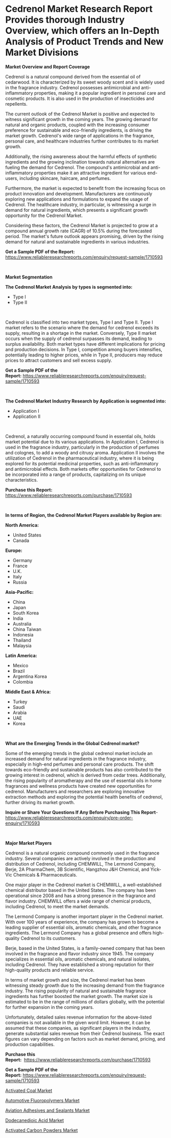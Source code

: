 <p><h1>Cedrenol Market Research Report Provides thorough Industry Overview, which offers an In-Depth Analysis of Product Trends and New Market Divisions</h1></p><p><strong>Market Overview and Report Coverage</strong></p>
<p><p>Cedrenol is a natural compound derived from the essential oil of cedarwood. It is characterized by its sweet woody scent and is widely used in the fragrance industry. Cedrenol possesses antimicrobial and anti-inflammatory properties, making it a popular ingredient in personal care and cosmetic products. It is also used in the production of insecticides and repellents.</p><p>The current outlook of the Cedrenol Market is positive and expected to witness significant growth in the coming years. The growing demand for natural and organic products, coupled with the increasing consumer preference for sustainable and eco-friendly ingredients, is driving the market growth. Cedrenol's wide range of applications in the fragrance, personal care, and healthcare industries further contributes to its market growth.</p><p>Additionally, the rising awareness about the harmful effects of synthetic ingredients and the growing inclination towards natural alternatives are fueling the demand for Cedrenol. The compound's antimicrobial and anti-inflammatory properties make it an attractive ingredient for various end-users, including skincare, haircare, and perfumes.</p><p>Furthermore, the market is expected to benefit from the increasing focus on product innovation and development. Manufacturers are continuously exploring new applications and formulations to expand the usage of Cedrenol. The healthcare industry, in particular, is witnessing a surge in demand for natural ingredients, which presents a significant growth opportunity for the Cedrenol Market.</p><p>Considering these factors, the Cedrenol Market is projected to grow at a compound annual growth rate (CAGR) of 10.5% during the forecasted period. The market's future outlook appears promising, driven by the rising demand for natural and sustainable ingredients in various industries.</p></p>
<p><strong>Get a Sample PDF of the Report:</strong> <a href="https://www.reliableresearchreports.com/enquiry/request-sample/1710593">https://www.reliableresearchreports.com/enquiry/request-sample/1710593</a></p>
<p>&nbsp;</p>
<p><strong>Market Segmentation</strong></p>
<p><strong>The Cedrenol Market Analysis by types is segmented into:</strong></p>
<p><ul><li>Type I</li><li>Type II</li></ul></p>
<p>&nbsp;</p>
<p><p>Cedrenol is classified into two market types, Type I and Type II. Type I market refers to the scenario where the demand for cedrenol exceeds its supply, resulting in a shortage in the market. Conversely, Type II market occurs when the supply of cedrenol surpasses its demand, leading to surplus availability. Both market types have different implications for pricing and production decisions. In Type I, competition among buyers intensifies, potentially leading to higher prices, while in Type II, producers may reduce prices to attract customers and sell excess supply.</p></p>
<p><strong>Get a Sample PDF of the Report:</strong>&nbsp;<a href="https://www.reliableresearchreports.com/enquiry/request-sample/1710593">https://www.reliableresearchreports.com/enquiry/request-sample/1710593</a></p>
<p>&nbsp;</p>
<p><strong>The Cedrenol Market Industry Research by Application is segmented into:</strong></p>
<p><ul><li>Application I</li><li>Application II</li></ul></p>
<p>&nbsp;</p>
<p><p>Cedrenol, a naturally occurring compound found in essential oils, holds market potential due to its various applications. In Application I, Cedrenol is used in the fragrance industry, particularly in the production of perfumes and colognes, to add a woody and citrusy aroma. Application II involves the utilization of Cedrenol in the pharmaceutical industry, where it is being explored for its potential medicinal properties, such as anti-inflammatory and antimicrobial effects. Both markets offer opportunities for Cedrenol to be incorporated into a range of products, capitalizing on its unique characteristics.</p></p>
<p><strong>Purchase this Report:</strong>&nbsp; <a href="https://www.reliableresearchreports.com/purchase/1710593">https://www.reliableresearchreports.com/purchase/1710593</a></p>
<p>&nbsp;</p>
<p><strong>In terms of Region, the Cedrenol Market Players available by Region are:</strong></p>
<p>
    <p> <strong> North America: </strong>
        <ul>
            <li>United States</li>
            <li>Canada</li>
        </ul>
        </p> 
    <p> <strong> Europe: </strong>
        <ul>
            <li>Germany</li>
            <li>France</li>
            <li>U.K.</li>
            <li>Italy</li>
            <li>Russia</li>
        </ul>
        </p> 
    <p> <strong> Asia-Pacific: </strong>
        <ul>
            <li>China</li>
            <li>Japan</li>
            <li>South Korea</li>
            <li>India</li>
            <li>Australia</li>
            <li>China Taiwan</li>
            <li>Indonesia</li>
            <li>Thailand</li>
            <li>Malaysia</li>
        </ul>
        </p> 
    <p> <strong> Latin America: </strong>
        <ul>
            <li>Mexico</li>
            <li>Brazil</li>
            <li>Argentina Korea</li>
            <li>Colombia</li>
        </ul>
        </p> 
    <p> <strong> Middle East & Africa: </strong>
        <ul>
            <li>Turkey</li>
            <li>Saudi</li>
            <li>Arabia</li>
            <li>UAE</li>
            <li>Korea</li>
        </ul>
    </p>
    </p>
<p>&nbsp;</p>
<p><strong>What are the Emerging Trends in the Global Cedrenol market?</strong></p>
<p><p>Some of the emerging trends in the global cedrenol market include an increased demand for natural ingredients in the fragrance industry, especially in high-end perfumes and personal care products. The shift towards eco-friendly and sustainable products has also contributed to the growing interest in cedrenol, which is derived from cedar trees. Additionally, the rising popularity of aromatherapy and the use of essential oils in home fragrances and wellness products have created new opportunities for cedrenol. Manufacturers and researchers are exploring innovative extraction methods and exploring the potential health benefits of cedrenol, further driving its market growth.</p></p>
<p><strong>Inquire or Share Your Questions If Any Before Purchasing This Report</strong>- <a href="https://www.reliableresearchreports.com/enquiry/pre-order-enquiry/1710593">https://www.reliableresearchreports.com/enquiry/pre-order-enquiry/1710593</a></p>
<p>&nbsp;</p>
<p><strong>Major Market Players</strong></p>
<p><p>Cedrenol is a natural organic compound commonly used in the fragrance industry. Several companies are actively involved in the production and distribution of Cedrenol, including CHEMWILL, The Lermond Company, Berje, 2A PharmaChem, 3B Scientific, Hangzhou J&H Chemical, and Yick-Vic Chemicals & Pharmaceuticals. </p><p>One major player in the Cedrenol market is CHEMWILL, a well-established chemical distributor based in the United States. The company has been operational since 2008 and has a strong presence in the fragrance and flavor industry. CHEMWILL offers a wide range of chemical products, including Cedrenol, to meet the market demands. </p><p>The Lermond Company is another important player in the Cedrenol market. With over 100 years of experience, the company has grown to become a leading supplier of essential oils, aromatic chemicals, and other fragrance ingredients. The Lermond Company has a global presence and offers high-quality Cedrenol to its customers.</p><p>Berje, based in the United States, is a family-owned company that has been involved in the fragrance and flavor industry since 1945. The company specializes in essential oils, aromatic chemicals, and natural isolates, including Cedrenol. They have established a strong reputation for their high-quality products and reliable service.</p><p>In terms of market growth and size, the Cedrenol market has been witnessing steady growth due to the increasing demand from the fragrance industry. The rising popularity of natural and sustainable fragrance ingredients has further boosted the market growth. The market size is estimated to be in the range of millions of dollars globally, with the potential for further expansion in the coming years.</p><p>Unfortunately, detailed sales revenue information for the above-listed companies is not available in the given word limit. However, it can be assumed that these companies, as significant players in the industry, generate substantial sales revenue from their Cedrenol business. The exact figures can vary depending on factors such as market demand, pricing, and production capabilities.</p></p>
<p><strong>Purchase this Report:</strong>&nbsp;&nbsp;<a href="https://www.reliableresearchreports.com/purchase/1710593">https://www.reliableresearchreports.com/purchase/1710593</a></p>
<p></p>
<p><strong>Get a Sample PDF of the Report:</strong>&nbsp;<a href="https://www.reliableresearchreports.com/enquiry/request-sample/1710593">https://www.reliableresearchreports.com/enquiry/request-sample/1710593</a></p>
<p><p><a href="https://medium.com/@fitanstorm7845/activated-coal-nbsp-market-focuses-on-market-share-size-and-projected-forecast-till-2030-886b0d3c8022">Activated Coal Market</a></p><p><a href="https://github.com/kuntayevaz/Market-Research-Report-List-1/blob/main/automotive-fluoropolymers-market.md">Automotive Fluoropolymers Market</a></p><p><a href="https://www.linkedin.com/pulse/aviation-adhesives-sealants-market-share-amp-new-dyfqf/">Aviation Adhesives and Sealants Market</a></p><p><a href="https://www.linkedin.com/pulse/dodecanedioic-acid-market-share-amp-new-trends-analysis-report-g8snf/">Dodecanedioic Acid Market</a></p><p><a href="https://medium.com/@adibooy632501/activated-carbon-powders-market-report-reveals-the-latest-trends-and-growth-opportunities-of-this-53c999e264bc">Activated Carbon Powders Market</a></p></p>